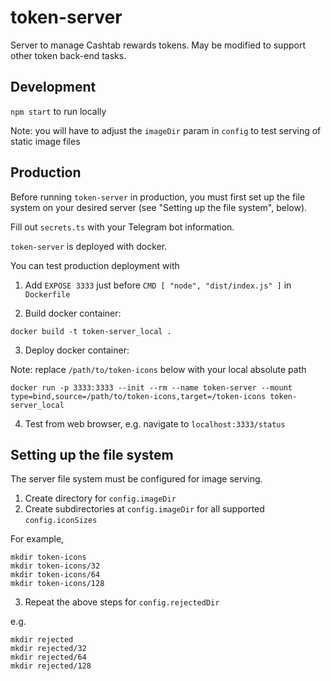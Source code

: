 # token-server

Server to manage Cashtab rewards tokens. May be modified to support other token back-end tasks.

## Development

`npm start` to run locally

Note: you will have to adjust the `imageDir` param in `config` to test serving of static image files

## Production

Before running `token-server` in production, you must first set up the file system on your desired server (see "Setting up the file system", below).

Fill out `secrets.ts` with your Telegram bot information.

`token-server` is deployed with docker.

You can test production deployment with

1. Add `EXPOSE 3333` just before `CMD [ "node", "dist/index.js" ]` in `Dockerfile`

2. Build docker container:

```
docker build -t token-server_local .
```

3. Deploy docker container:

Note: replace `/path/to/token-icons` below with your local absolute path

```
docker run -p 3333:3333 --init --rm --name token-server --mount type=bind,source=/path/to/token-icons,target=/token-icons token-server_local
```

4. Test from web browser, e.g. navigate to `localhost:3333/status`

## Setting up the file system

The server file system must be configured for image serving.

1. Create directory for `config.imageDir`
2. Create subdirectories at `config.imageDir` for all supported `config.iconSizes`

For example,

```
mkdir token-icons
mkdir token-icons/32
mkdir token-icons/64
mkdir token-icons/128
```

3. Repeat the above steps for `config.rejectedDir`

e.g.

```
mkdir rejected
mkdir rejected/32
mkdir rejected/64
mkdir rejected/128
```
